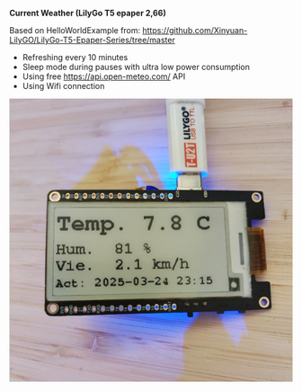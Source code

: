 **Current Weather (LilyGo T5 epaper 2,66)**

Based on HelloWorldExample from:
https://github.com/Xinyuan-LilyGO/LilyGo-T5-Epaper-Series/tree/master

- Refreshing every 10 minutes
- Sleep mode during pauses with ultra low power consumption
- Using free https://api.open-meteo.com/ API
- Using Wifi connection

![image](https://github.com/romanbialek/lilygo_epaper_weather/blob/main/lilygo_weather.jpg?raw=true)


